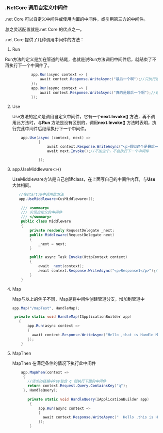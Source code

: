 ### .NetCore 调用自定义中间件

.net Core 可以自定义中间件或使用内置的中间件，或引用第三方的中间件。

总之灵活配置就是.net Core 的优点之一。

.net Core 提供了几种调用中间件的方法：

1. Run   

​       Run方法的定义是加在管道的结尾，也就是说Run方法调用中间件后，就结束了不再执行下一个中间件了。

~~~c#
            app.Run(async context => {
                await context.Response.WriteAsync("最后一个啊");//只执行这一个
            });
            app.Run(async context => {
                await context.Response.WriteAsync("真的是最后一个啊");//这个不执行
            });
~~~

2. Use

   Use方法的定义是调用自定义中间件，它有一个**next.Invoke()** 方法，再不调用此方法时，与**Run** 方法是没有区别的，调用**next.Invoke()** 方法时表明，执行完此中间件后继续执行下一个中间件。

   ~~~ c#
       app.Use(async (context, next) =>
               {
                   await context.Response.WriteAsync("<p>假如这个是最后一个啊</p>");
                   await next.Invoke();//不加这个，不会执行下一个中间件
   
               });
   ~~~

3. app.UseMiddleware<>()

   UseMiddleware方法是自己创建class，在上面写自己的中间件内容，与**Use** 大体相同。

   ~~~c#
      //在startup中调用此方法
      app.UseMiddleware<CusMiddleware>();
       
       /// <summary>
       /// 实现自定义的中间件
       /// </summary>
       public class Middleware
       {
           private readonly RequestDelegate _next;
           public Middleware(RequestDelegate next)
           {
               _next = next;
           }
   
           public async Task Invoke(HttpContext context)
           {
               await _next(context);
               await context.Response.WriteAsync("<p>Response1</p>");//响应出去时逻辑，为了验证顺序性，输出一句话
           }
       }
   
   ~~~

4. Map

   Map与以上的例子不同，Map是将中间件创建管道分支，增加到管道中

   ~~~C#
   app.Map("/mapTest", HandleMap);
   
    private static void HandleMap(IApplicationBuilder app)
      {
          app.Run(async context =>
          {
            await context.Response.WriteAsync("Hello ,that is Handle Map ");
          });
       }
   ~~~

   

5. MapThen

   MapThen 在满足条件的情况下执行此中间件

   ~~~c#
       app.MapWhen(context =>
        { 
          //请求的链接中key包含 q 则执行下面的中间件
          return context.Request.Query.ContainsKey("q"); 
        }, HandleQuery);
        
          private static void HandleQuery(IApplicationBuilder app)
           {
               app.Run(async context =>
               {
                 await context.Response.WriteAsync("  Hello ,this is Handle Query ");
               });
           }
        
   ~~~

   

